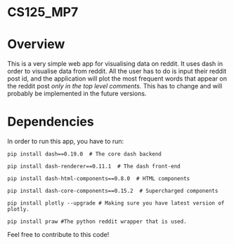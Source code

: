 # CS125_MP7

# Overview
This is a very simple web app for visualising data on reddit. It uses dash in order to visualise data from reddit. All the user has to do is input their reddit post id, and the application will plot the most frequent words that appear on the reddit post *only in the top level comments.* This has to change and will probably be implemented in the future versions.

# Dependencies
In order to run this app, you have to run:
```
pip install dash==0.19.0  # The core dash backend

pip install dash-renderer==0.11.1  # The dash front-end

pip install dash-html-components==0.8.0  # HTML components

pip install dash-core-components==0.15.2  # Supercharged components

pip install plotly --upgrade # Making sure you have latest version of plotly.

pip install praw #The python reddit wrapper that is used.
```
Feel free to contribute to this code!
